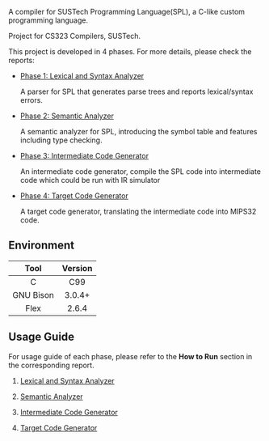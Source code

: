 A compiler for SUSTech Programming Language(SPL), a C-like custom programming language.

Project for CS323 Compilers, SUSTech.

This project is developed in 4 phases. For more details, please check the reports:

- [Phase 1: Lexical and Syntax Analyzer](https://github.com/GuTaoZi/SPL_Parser/blob/main/Phase_1/report/Phase1.pdf)

  A parser for SPL that generates parse trees and reports lexical/syntax errors. 

- [Phase 2: Semantic Analyzer](https://github.com/GuTaoZi/SPL_Parser/blob/main/Phase_2/report/Phase2.pdf)

  A semantic analyzer for SPL, introducing the symbol table and features including type checking.

- [Phase 3: Intermediate Code Generator](https://github.com/GuTaoZi/SPL_Parser/blob/main/Phase_3/report/Phase3.pdf)

  An intermediate code generator, compile the SPL code into intermediate code which could be run with IR simulator

- [Phase 4: Target Code Generator](https://github.com/GuTaoZi/SPL_Parser/blob/main/Phase_4/report/Phase4.pdf)

  A target code generator, translating the intermediate code into MIPS32 code.

## Environment

|   Tool    | Version |
| :-------: | :-----: |
|     C     |   C99   |
| GNU Bison | 3.0.4+  |
|   Flex    |  2.6.4  |

## Usage Guide

For usage guide of each phase, please refer to the **How to Run** section in the corresponding report.

1. [Lexical and Syntax Analyzer](https://github.com/GuTaoZi/SPL_Parser/blob/main/Phase_1/report/Phase1.pdf)

2. [Semantic Analyzer](https://github.com/GuTaoZi/SPL_Parser/blob/main/Phase_2/report/Phase2.pdf)

3. [Intermediate Code Generator](https://github.com/GuTaoZi/SPL_Parser/blob/main/Phase_3/report/Phase3.pdf)

4. [Target Code Generator](https://github.com/GuTaoZi/SPL_Parser/blob/main/Phase_4/report/Phase4.pdf)
